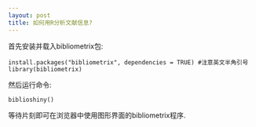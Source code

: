 ```yaml
---
layout: post
title: 如何用R分析文献信息?
---
```


首先安装并载入bibliometrix包:

`
install.packages("bibliometrix", dependencies = TRUE) #注意英文半角引号
library(bibliometrix)
`

然后运行命令:

`
biblioshiny()
`

等待片刻即可在浏览器中使用图形界面的bibliometrix程序.

